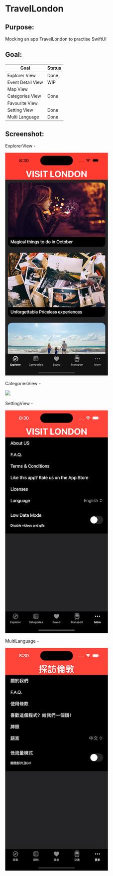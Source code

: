 # TravelLondon

## Purpose: 

Mocking an app TravelLondon to practise SwiftUI

## Goal:

| Goal               | Status      |
| ------------------ | ----------- |
| Explorer View      | Done        |
| Event Detail View  | WIP         |
| Map View           |             |
| Categories View    | Done        |
| Favourite View     |             |
| Setting View       | Done        |
| Multi Language     | Done        |

## Screenshot:

ExplorerView - 

![](explorerview.png)

CategoriesView - 

![](categoriesview.png)

SettingView -

![](settingview.png)

MultiLanguage -

![](multilanguage.png)
